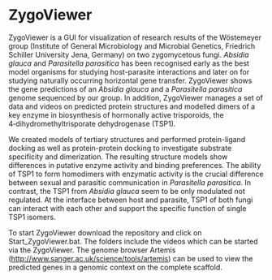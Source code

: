 # ZygoViewer

ZygoViewer is a GUI for visualization of research results of the Wöstemeyer group (Institute
of General Microbiology and Microbial Genetics, Friedrich Schiller University Jena, Germany)
on two zygomycetous fungi. _Absidia glauca_ and _Parasitella parasitica_ has been recognised
early as the best model organisms for studying host-parasite interactions and later on for
studying naturally occurring horizontal gene transfer. ZygoViewer shows the gene predictions
of an _Absidia glauca_ and a _Parasitella parasitica_ genome sequenced by our group. In addition,
ZygoViewer manages a set of data and videos on predicted protein structures and modelled dimers
of a key enzyme in biosynthesis of hormonally active trisporoids, the 4‑dihydromethyltrisporate
dehydrogenase (TSP1).

We created models of tertiary structures and performed protein-ligand docking as well as protein-protein
docking to investigate substrate specificity and dimerization. The resulting structure
models show differences in putative enzyme activity and binding preferences. The ability of TSP1
to form homodimers with enzymatic activity is the crucial difference between sexual and parasitic
communication in _Parasitella parasitica_. In contrast, the TSP1 from _Absidia glauca_ seem to be
only modulated not regulated. At the interface between host and parasite, TSP1 of both fungi can
interact with each other and support the specific function of single TSP1 isomers.

To start ZygoViewer download the repository and click on Start_ZygoViewer.bat.
The folders include the videos which can be started via the ZygoViewer.
The genome browser Artemis (http://www.sanger.ac.uk/science/tools/artemis) can be used to view the predicted
genes in a genomic context on the complete scaffold.

